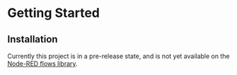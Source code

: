 # Getting Started

## Installation

Currently this project is in a pre-release state, and is not yet available on the [Node-RED flows library](https://flows.nodered.org/).